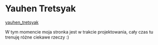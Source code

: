 # Yauhen Tretsyak
[yauhen_tretsyak](https://YauhenTretsyak.github.io/portfolio)

W tym momencie moja stronka jest w trakcie projektowania, cały czas tu trenuję różne ciekawe rzeczy :)